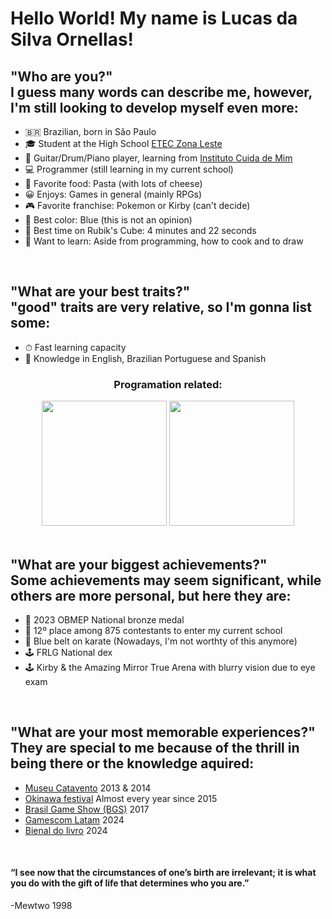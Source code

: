<link rel="stylesheet" type="text/css" href="READNOT.css">
<h1>Hello World! My name is Lucas da Silva Ornellas!</h1>
<h2>"Who are you?"
  <br>I guess many words can describe me, however, I'm still looking to develop myself even more:</h2>

- 🇧🇷 Brazilian, born in São Paulo
- 🎓 Student at the High School <a href="https://eteczonaleste.cps.sp.gov.br/">ETEC Zona Leste</a>
- 🎸 Guitar/Drum/Piano player, learning from <a href="https://cuidademim.com.br/">Instituto Cuida de Mim</a>
- 💻 Programmer (still learning in my current school)
- 🍝 Favorite food: Pasta (with lots of cheese)
- 😀 Enjoys: Games in general (mainly RPGs)
- 🎮 Favorite franchise: Pokemon or Kirby (can't decide)
- 💙 Best color: Blue (this is not an opinion)
- 🧩 Best time on Rubik's Cube: 4 minutes and 22 seconds
- 🎨 Want to learn: Aside from programming, how to cook and to draw

<br>
<h2>"What are your best traits?"
  <br>"good" traits are very relative, so I'm gonna list some:</h2>

- ⏱ Fast learning capacity
- 📖 Knowledge in English, Brazilian Portuguese and Spanish
<div align="center">
<h3><b>Programation related:</b></h3>
<img height=200 src="https://github-readme-stats.vercel.app/api?username=LOrnellas131&show_icons=true&ring_color=FF8C00&theme=transparent">
<img height=200 src="https://github-readme-stats.vercel.app/api/top-langs/?username=LOrnellas131&theme=transparent">
</div>

<br>
<h2>"What are your biggest achievements?"
  <br>Some achievements may seem significant, while others are more personal, but here they are:</h2>

- 🥉 2023 OBMEP National bronze medal
- 📄 12º place among 875 contestants to enter my current school
- 🥋 Blue belt on karate (Nowadays, I'm not worthty of this anymore)
- 🕹 FRLG National dex
- 🕹 Kirby & the Amazing Mirror True Arena with blurry vision due to eye exam
    
<br>
<h2>"What are your most memorable experiences?"
  <br>They are special to me because of the thrill in being there or the knowledge aquired:</h2>

- <a href="https://museucatavento.org.br/">Museu Catavento</a> 2013 & 2014
- <a href="https://okinawafestival.com.br/">Okinawa festival</a> Almost every year since 2015
- <a href="https://www.brasilgameshow.com.br/">Brasil Game Show (BGS)</a> 2017
- <a href="https://latam.gamescom.global/en/">Gamescom Latam</a> 2024
- <a href="https://www.bienaldolivrosp.com.br/">Bienal do livro</a> 2024

<br>
<h4>“I see now that the circumstances of one’s birth are irrelevant; it is what you do with the gift of life that determines who you are.”</h4>
-Mewtwo 1998
<!---
LOrnellas131/LOrnellas131 is a ✨ special ✨ repository because its `README.md` (this file) appears on your GitHub profile.
You can click the Preview link to take a look at your changes.
--->
